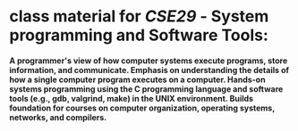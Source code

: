 # class material for *CSE29* - System programming and Software Tools:

#### A programmer's view of how computer systems execute programs, store information, and communicate. Emphasis on understanding the details of how a single computer program executes on a computer. Hands-on systems programming using the C programming language and software tools (e.g., gdb, valgrind, make) in the UNIX environment. Builds foundation for courses on computer organization, operating systems, networks, and compilers.
